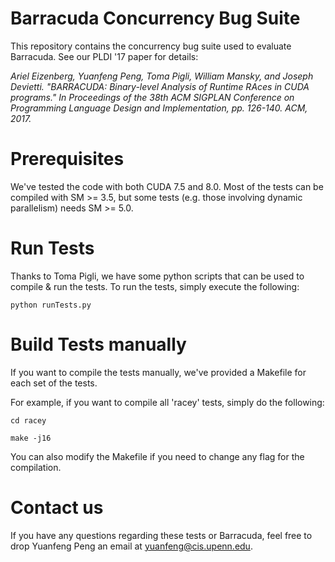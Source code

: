 # Barracuda Concurrency Bug Suite

This repository contains the concurrency bug suite used to evaluate Barracuda. See our PLDI '17 paper for details: 

*Ariel Eizenberg, Yuanfeng Peng, Toma Pigli, William Mansky, and Joseph Devietti. "BARRACUDA: Binary-level Analysis of Runtime RAces in CUDA programs." In Proceedings of the 38th ACM SIGPLAN Conference on Programming Language Design and Implementation, pp. 126-140. ACM, 2017.*

# Prerequisites 

We've tested the code with both CUDA 7.5 and 8.0.  Most of the tests can be compiled with SM >= 3.5, but some tests (e.g. those involving dynamic parallelism) needs SM >= 5.0.   


# Run Tests
Thanks to Toma Pigli, we have some python scripts that can be used to compile & run the tests.  To run the tests, simply execute the following:

`python runTests.py`

# Build Tests manually

If you want to compile the tests manually, we've provided a Makefile for each set of the tests.  

For example, if you want to compile all 'racey' tests, simply do the following: 

`cd racey`

`make -j16`

You can also modify the Makefile if you need to change any flag for the compilation. 

# Contact us

If you have any questions regarding these tests or Barracuda, feel free to drop Yuanfeng Peng an email at yuanfeng@cis.upenn.edu.

 
